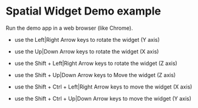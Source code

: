 # Spatial Widget Demo example

Run the demo app in a web browser (like Chrome).

* use the Left|Right Arrow keys to rotate the widget (Y axis)

* use the Up|Down Arrow keys to rotate the widget (X axis)

* use the Shift + Left|Right Arrow keys to rotate the widget (Z axis)

* use the Shift + Up|Down Arrow keys to Move the widget (Z axis)

* use the Shift + Ctrl + Left|Right Arrow keys to move the widget (X axis)

* use the Shift + Ctrl + Up|Down Arrow keys to move the widget (Y axis)


